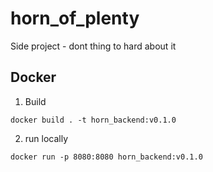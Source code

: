 # horn_of_plenty
Side project - dont thing to hard about it 

## Docker 
1. Build
```
docker build . -t horn_backend:v0.1.0 
```
2. run locally
```
docker run -p 8080:8080 horn_backend:v0.1.0
```
